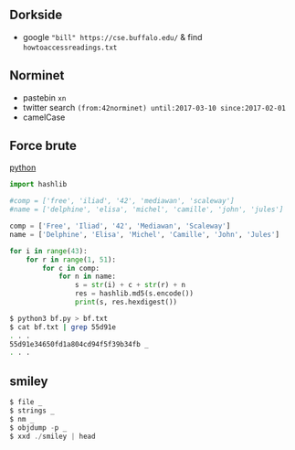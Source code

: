 ## Dorkside
- google `"bill" https://cse.buffalo.edu/` & find `howtoaccessreadings.txt`

## Norminet
- pastebin `xn`
- twitter search `(from:42norminet) until:2017-03-10 since:2017-02-01`
- camelCase

## Force brute
[python](https://github.com/GuillaumeDupuy/scripts/ft_force_brute.py)
```py
import hashlib

#comp = ['free', 'iliad', '42', 'mediawan', 'scaleway']
#name = ['delphine', 'elisa', 'michel', 'camille', 'john', 'jules']

comp = ['Free', 'Iliad', '42', 'Mediawan', 'Scaleway']
name = ['Delphine', 'Elisa', 'Michel', 'Camille', 'John', 'Jules']

for i in range(43):
    for r in range(1, 51):
        for c in comp:
            for n in name:
                s = str(i) + c + str(r) + n
                res = hashlib.md5(s.encode())
                print(s, res.hexdigest())
```
```sh
$ python3 bf.py > bf.txt
$ cat bf.txt | grep 55d91e
. . .
55d91e34650fd1a804cd94f5f39b34fb _
. . .
```

## smiley
```scala
$ file _
$ strings _
$ nm _
$ objdump -p _
$ xxd ./smiley | head
```